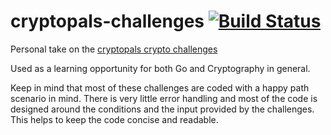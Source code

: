 # cryptopals-challenges [![Build Status](https://travis-ci.com/acifani/cryptopals-challenges.svg?branch=master)](https://travis-ci.com/acifani/cryptopals-challenges)

Personal take on the [cryptopals crypto challenges](https://cryptopals.com)

Used as a learning opportunity for both Go and Cryptography in general. 

Keep in mind that most of these challenges are coded with a happy path scenario in mind.
There is very little error handling and most of the code is designed around the conditions 
and the input provided by the challenges. This helps to keep the code concise and readable.